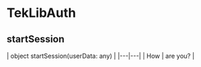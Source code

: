# TekLibAuth

## startSession
 | object startSession(userData: any) |
 |---|---|
 | How | are you? |  
